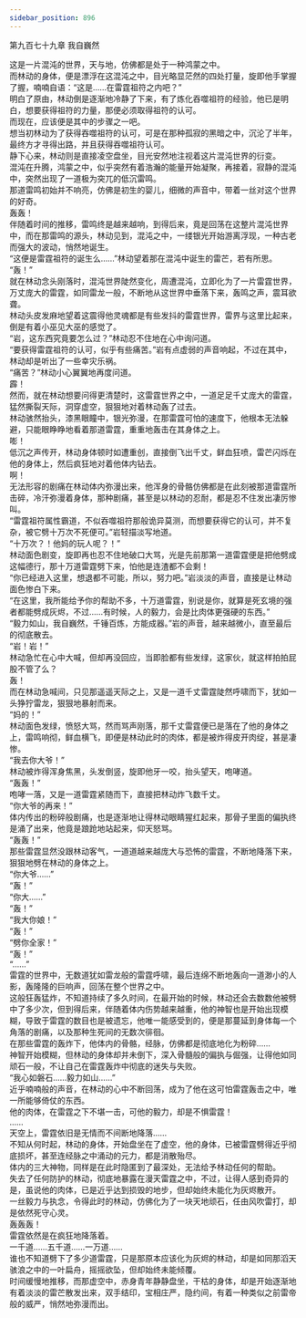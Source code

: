 ```yaml
---
sidebar_position: 896
---
```

 第九百七十九章 我自巍然


这是一片混沌的世界，天与地，仿佛都是处于一种鸿蒙之中。  
而林动的身体，便是漂浮在这混沌之中，目光略显茫然的四处打量，旋即他手掌握了握，喃喃自语：“这是……在雷霆祖符之内吧？”  
明白了原由，林动倒是逐渐地冷静了下来，有了炼化吞噬祖符的经验，他已是明白，想要获得祖符的力量，那便必须取得祖符的认可。  
而现在，应该便是其中的步骤之一吧。  
想当初林动为了获得吞噬祖符的认可，可是在那种孤寂的黑暗之中，沉沦了半年，最终方才寻得出路，并且获得吞噬祖符认可。  
静下心来，林动则是直接凌空盘坐，目光安然地注视着这片混沌世界的衍变。  
混沌在升腾，鸿蒙之中，似乎突然有着浩瀚的能量开始凝聚，再接着，寂静的混沌中，突然出现了一道极为突兀的低沉雷鸣。  
那道雷鸣初始并不响亮，仿佛是初生的婴儿，细微的声音中，带着一丝对这个世界的好奇。  
轰轰！  
伴随着时间的推移，雷鸣终是越来越响，到得后来，竟是回荡在这整片混沌世界中，而在那雷鸣的源头，林动见到，混沌之中，一缕银光开始游离浮现，一种古老而强大的波动，悄然地诞生。  
“这便是雷霆祖符的诞生么……”林动望着那在混沌中诞生的雷芒，若有所思。  
“轰！”  
就在林动念头刚落时，混沌世界陡然变化，周遭混沌，立即化为了一片雷霆世界，万丈庞大的雷霆，如同雷龙一般，不断地从这世界中垂落下来，轰鸣之声，震耳欲聋。  
林动头皮发麻地望着这震得他灵魂都是有些发抖的雷霆世界，雷界与这里比起来，倒是有着小巫见大巫的感觉了。  
“岩，这东西究竟要怎么过？”林动忍不住地在心中询问道。  
“要获得雷霆祖符的认可，似乎有些痛苦。”岩有点虚弱的声音响起，不过在其中，林动却是听出了一些幸灾乐祸。  
“痛苦？”林动小心翼翼地再度问道。  
霹！  
然而，就在林动想要问得更清楚时，这雷霆世界之中，一道足足千丈庞大的雷霆，猛然撕裂天际，洞穿虚空，狠狠地对着林动轰了过去。  
林动骇然抬头，漆黑眼瞳中，银光弥漫，在那雷霆可怕的速度下，他根本无法躲避，只能眼睁睁地看着那道雷霆，重重地轰击在其身体之上。  
嘭！  
低沉之声传开，林动身体顿时如遭重创，直接倒飞出千丈，鲜血狂喷，雷芒闪烁在他的身体上，然后疯狂地对着他体内钻去。  
啊！  
无法形容的剧痛在林动体内弥漫出来，他浑身的骨骼仿佛都是在此刻被那道雷霆所击碎，冷汗弥漫着身体，那种剧痛，甚至是以林动的忍耐，都是忍不住发出凄厉惨叫。  
“雷霆祖符属性霸道，不似吞噬祖符那般诡异莫测，而想要获得它的认可，并不复杂，被它劈十万次不死便可。”岩轻描淡写地道。  
“十万次？！他妈的玩人呢？！”  
林动面色剧变，旋即再也忍不住地破口大骂，光是先前那第一道雷霆便是把他劈成这幅德行，那十万道雷霆劈下来，怕他是连渣都不会剩！  
“你已经进入这里，想退都不可能，所以，努力吧。”岩淡淡的声音，直接是让林动面色惨白下来。  
“在这里，我所能给予你的帮助不多，十万道雷霆，别说是你，就算是死玄境的强者都能劈成灰烬，不过……有时候，人的毅力，会是比肉体更强硬的东西。”  
“毅力如山，我自巍然，千锤百炼，方能成器。”岩的声音，越来越微小，直至最后的彻底散去。  
“岩！岩！”  
林动急忙在心中大喊，但却再没回应，当即脸都有些发绿，这家伙，就这样拍拍屁股不管了么？  
轰！  
而在林动急喊间，只见那遥遥天际之上，又是一道千丈雷霆陡然呼啸而下，犹如一头狰狞雷龙，狠狠地暴射而来。  
“妈的！”  
林动面色发绿，愤怒大骂，然而骂声刚落，那千丈雷霆便已是落在了他的身体之上，雷鸣响彻，鲜血横飞，即便是林动此时的肉体，都是被炸得皮开肉绽，甚是凄惨。  
“我去你大爷！”  
林动被炸得浑身焦黑，头发倒竖，旋即他牙一咬，抬头望天，咆哮道。  
“轰轰！”  
咆哮一落，又是一道雷霆紧随而下，直接把林动炸飞数千丈。  
“你大爷的再来！”  
体内传出的粉碎般剧痛，也是逐渐地让得林动眼睛猩红起来，那骨子里面的偏执终是涌了出来，他竟是踉跄地站起来，仰天怒骂。  
“轰轰！”  
那些雷霆显然没跟林动客气，一道道越来越庞大与恐怖的雷霆，不断地降落下来，狠狠地劈在林动的身体之上。  
“你大爷……”  
“轰！”  
“你大……”  
“轰！”  
“我大你娘！”  
“轰！”  
“劈你全家！”  
“轰！”  
“……”  
雷霆的世界中，无数道犹如雷龙般的雷霆呼啸，最后连绵不断地轰向一道渺小的人影，轰隆隆的巨响声，回荡在整个世界之中。  
这般狂轰猛炸，不知道持续了多久时间，在最开始的时候，林动还会去数数他被劈中了多少次，但到得后来，伴随着体内伤势越来越重，他的神智也是开始出现模糊，导致于雷霆的数目也是被遗忘，他唯一能感受到的，便是那蔓延到身体每一个角落的剧痛，以及那种生死间的无数次徘徊。  
在那些雷霆的轰炸下，他体内的骨骼，经脉，仿佛都是彻底地化为粉碎……  
神智开始模糊，但林动的身体却并未倒下，深入骨髓般的偏执与倔强，让得他如同顽石一般，不让自己在雷霆轰炸中彻底的迷失与失败。  
“我心如磐石……毅力如山……”  
近乎喃喃般的声音，在林动的心中不断回荡，成为了他在这可怕雷霆轰击之中，唯一所能够倚仗的东西。  
他的肉体，在雷霆之下不堪一击，可他的毅力，却是不惧雷霆！  
……  
天空上，雷霆依旧是无情而不间断地降落……  
不知从何时起，林动的身体，开始盘坐在了虚空，他的身体，已被雷霆劈得近乎彻底损坏，甚至连经脉之中涌动的元力，都是消散殆尽。  
体内的三大神物，同样是在此时隐匿到了最深处，无法给予林动任何的帮助。  
失去了任何防护的林动，彻底地暴露在漫天雷霆之中，不过，让得人感到奇异的是，虽说他的肉体，已是近乎达到损毁的地步，但却始终未能化为灰烬散开。  
一丝毅力与执念，令得此时的林动，仿佛化为了一块天地顽石，任由风吹雷打，却是依然死守心灵。  
轰轰轰！  
雷霆依然是在疯狂地降落着。  
一千道……五千道……一万道……  
谁也不知道劈下了多少道雷霆，只是那原本应该化为灰烬的林动，却是如同那滔天骇浪之中的一叶扁舟，摇摇欲坠，但却始终未能倾覆。  
时间缓慢地推移，而那虚空中，赤身青年静静盘坐，干枯的身体，却是开始逐渐地有着淡淡的雷芒散发出来，双手结印，宝相庄严，隐约间，有着一种类似之前雷帝般的威严，悄然地弥漫而出。  
  
  
